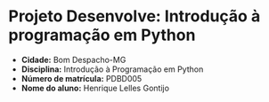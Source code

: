 <head>
    <style>
    html: {
          font-size:16px;
          font-family: 'Trebuchet MS'
        }
</style>
</head>
<body>
    <h1>Projeto Desenvolve: Introdução à programação em Python</h1>
    <ul>
      <li><strong>Cidade:</strong> Bom Despacho-MG</li>
      <li><strong>Disciplina:</strong> Introdução à Programação em Python</li>
      <li><strong>Número de matrícula:</strong> PDBD005</li>
      <li><strong>Nome do aluno:</strong> Henrique Lelles Gontijo</li>
    </ul>
</body>


